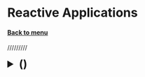 <h1>Reactive Applications</h1> 
<h4> 

[Back to menu](..%2FMenu.md)

</h4>


/////////

[//]: # ()
<details>
    <summary style="font-size: 25px;">
        <b>
            ()
        </b>
    </summary>
<br>


</details>
<br>